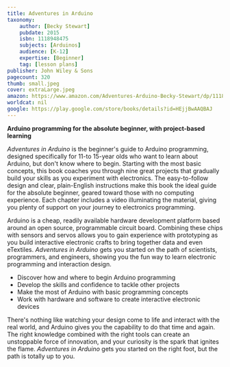```yaml
---
title: Adventures in Arduino
taxonomy:
	author: [Becky Stewart]
	pubdate: 2015
	isbn: 1118948475
	subjects: [Arduinos]
	audience: [K-12]
	expertise: [Beginner]
	tag: [lesson plans]
publisher: John Wiley & Sons
pagecount: 320
thumb: small.jpeg
cover: extraLarge.jpeg
amazon: https://www.amazon.com/Adventures-Arduino-Becky-Stewart/dp/1118948475/ref=sr_1_1?ie=UTF8&qid=1541632403&sr=8-1&keywords=adventures+in+arduino&dpID=51kUEtA7W4L&preST=_SX258_BO1,204,203,200_QL70_&dpSrc=srch
worldcat: nil
google: https://play.google.com/store/books/details?id=HEjjBwAAQBAJ
---
```

<b>Arduino programming for the absolute beginner, with project-based learning</b> <p><i>Adventures in Arduino</i> is the beginner's guide to Arduino programming, designed specifically for 11-to 15-year olds who want to learn about Arduino, but don't know where to begin. Starting with the most basic concepts, this book coaches you through nine great projects that gradually build your skills as you experiment with electronics. The easy-to-follow design and clear, plain-English instructions make this book the ideal guide for the absolute beginner, geared toward those with no computing experience. Each chapter includes a video illuminating the material, giving you plenty of support on your journey to electronics programming.</p> <p>Arduino is a cheap, readily available hardware development platform based around an open source, programmable circuit board. Combining these chips with sensors and servos allows you to gain experience with prototyping as you build interactive electronic crafts to bring together data and even eTextiles. <i>Adventures in Arduino</i> gets you started on the path of scientists, programmers, and engineers, showing you the fun way to learn electronic programming and interaction design.</p> <ul> <li>Discover how and where to begin Arduino programming</li> <li>Develop the skills and confidence to tackle other projects</li> <li>Make the most of Arduino with basic programming concepts</li> <li>Work with hardware and software to create interactive electronic devices</li> </ul> <p>There's nothing like watching your design come to life and interact with the real world, and Arduino gives you the capability to do that time and again. The right knowledge combined with the right tools can create an unstoppable force of innovation, and your curiosity is the spark that ignites the flame. <i>Adventures in Arduino</i> gets you started on the right foot, but the path is totally up to you.</p>